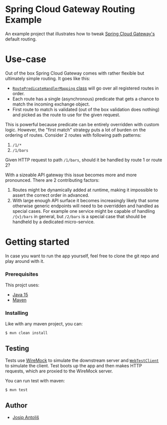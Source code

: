 # Spring Cloud Gateway Routing Example

An example project that illustrates how to tweak [Spring Cloud Gateway's](https://spring.io/projects/spring-cloud-gateway) default routing.

# Use-case

Out of the box Spring Cloud Gateway comes with rather flexible but ultimately simple routing. It goes like this:

* [`RoutePredicateHandlerMapping` class](https://github.com/spring-cloud/spring-cloud-gateway/blob/v3.0.0-M6/spring-cloud-gateway-server/src/main/java/org/springframework/cloud/gateway/handler/RoutePredicateHandlerMapping.java) will go over all registered routes in order.
* Each route has a single (asynchronous) predicate that gets a chance to match the incoming exchange object.
* First route to match is validated (out of the box validation does nothing) and picked as the route to use for the given request.

This is powerful because predicate can be entirely overridden with custom logic. However, the "first match" strategy puts a lot of burden on the ordering of routes. Consider 2 routes with following path patterns:

1. `/1/*`
1. `/1/bars`

Given HTTP request to path `/1/bars`, should it be handled by route 1 or route 2?

With a sizeable API gateway this issue becomes more and more pronounced. There are 2 contributing factors:

1. Routes might be dynamically added at runtime, making it impossible to assert the correct order in advanced.
1. With large enough API surface it becomes increasingly likely that some otherwise generic endpoints will need to be overridden and handled as special cases. For example one service might be capable of handling `/{v}/bars` in general, but `/2/bars` is a special case that should be handheld by a dedicated micro-service.

# Getting started

In case you want to run the app yourself, feel free to clone the git repo and play around with it.

### Prerequisites

This projct uses:

* [Java 15](https://openjdk.java.net/projects/jdk/15/)
* [Maven](https://maven.apache.org/)

### Installing

Like with any maven project, you can:

```shell script
$ mvn clean install
```

## Testing

Tests use  [WireMock](http://wiremock.org/) to simulate the downstream server and [`WebTestClient`](https://docs.spring.io/spring-framework/docs/current/javadoc-api/org/springframework/test/web/reactive/server/WebTestClient.html) to simulate the client. Test boots up the app and then makes HTTP requests, which are proxied to the WireMock server.

You can run test with maven:

```shell script
$ mvn test
```

## Author

* [Josip Antoliš](https://github.com/Antolius)